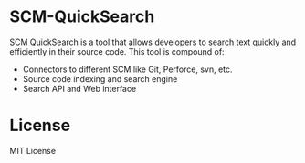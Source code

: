 # SCM-QuickSearch
SCM QuickSearch is a tool that allows developers to search text quickly and efficiently in their source code. This tool is compound of:

* Connectors to different SCM like Git, Perforce, svn, etc.
* Source code indexing and search engine
* Search API and Web interface

# License 
MIT License
